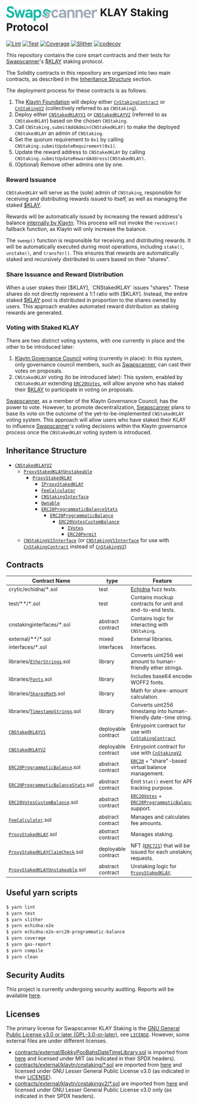 # [<picture><source media="(prefers-color-scheme: dark)" srcset="logo-dark.svg" /><img src="logo-light.svg" alt="Swapscanner" height="40" align="top" /></picture>](https://swapscanner.io) KLAY Staking Protocol

[![Lint](https://github.com/swapscanner/klaystaking-core/actions/workflows/lint.yml/badge.svg)](https://github.com/swapscanner/klaystaking-core/actions/workflows/lint.yml)
[![Test](https://github.com/swapscanner/klaystaking-core/actions/workflows/test.yml/badge.svg)](https://github.com/swapscanner/klaystaking-core/actions/workflows/test.yml)
[![Coverage](https://github.com/swapscanner/klaystaking-core/actions/workflows/coverage.yml/badge.svg)](https://github.com/swapscanner/klaystaking-core/actions/workflows/coverage.yml)
[![Slither](https://github.com/swapscanner/klaystaking-core/actions/workflows/slither.yml/badge.svg)](https://github.com/swapscanner/klaystaking-core/actions/workflows/slither.yml)
[![codecov](https://codecov.io/github/swapscanner/klaystaking-core/branch/main/graph/badge.svg?token=V4LLJJ86VX)](https://codecov.io/gh/swapscanner/klaystaking-core)

This repository contains the core smart contracts and their tests for [Swapscanner]'s [$KLAY] staking protocol.

The Solidity contracts in this repository are organized into two main contracts, as described in the [Inheritance Structure](#inheritance-structure) section.

The deployment process for these contracts is as follows:

1. The [Klaytn Foundation](https://www.klaytn.foundation) will deploy either [`CnStakingContract`] or [`CnStakingV2`] (collectively referred to as `CNStaking`).
1. Deploy either [`CNStakedKLAYV1`] or [`CNStakedKLAYV2`] (referred to as `CNStakedKLAY`) based on the chosen `CNStaking`.
1. Call `CNStaking.submitAddAdmin(CNStakedKLAY)` to make the deployed `CNStakedKLAY` an admin of `CNStaking`.
1. Set the quorum requirement to `0x1` by calling `CNStaking.submitUpdateRequirement(0x1)`.
1. Update the reward address to `CNStakedKLAY` by calling `CNStaking.submitUpdateRewardAddress(CNStakedKLAY)`.
1. (Optional) Remove other admins one by one.

### Reward Issuance

`CNStakedKLAY` will serve as the (sole) admin of `CNStaking`, responsible for receiving and distributing rewards issued to itself, as well as managing the staked [$KLAY].

Rewards will be automatically issued by increasing the reward address's balance [internally by Klaytn](https://github.com/klaytn/klaytn/blob/243598f312ab6f1fb051c68fcb1ecf90eb842bbe/reward/reward_distributor.go#L111). This process will not invoke the `receive()` fallback function, as Klaytn will only increase the balance.

The `sweep()` function is responsible for receiving and distributing rewards. It will be automatically executed during most operations, including `stake()`, `unstake()`, and `transfer()`. This ensures that rewards are automatically staked and recursively distributed to users based on their "shares".

### Share Issuance and Reward Distribution

When a user stakes their [$KLAY], `CNStakedKLAY` issues "shares". These shares do not directly represent a 1:1 ratio with [$KLAY]. Instead, the entire staked [$KLAY] pool is distributed in proportion to the shares owned by users. This approach enables automated reward distribution as staking rewards are generated.

### Voting with Staked KLAY

There are two distinct voting systems, with one currently in place and the other to be introduced later:

1. [Klaytn Governance Council](https://square.klaytn.foundation) voting (currently in place): In this system, only governance council members, such as [Swapscanner], can cast their votes on proposals.
1. `CNStakedKLAY` voting (to be introduced later): This system, enabled by `CNStakedKLAY` extending [`ERC20Votes`], will allow anyone who has staked their [$KLAY] to participate in voting on proposals.

[Swapscanner], as a member of the Klaytn Governance Council, has the power to vote. However, to promote decentralization, [Swapscanner] plans to base its vote on the outcome of the yet-to-be-implemented `CNStakedKLAY` voting system. This approach will allow users who have staked their KLAY to influence [Swapscanner]'s voting decisions within the Klaytn governance process once the `CNStakedKLAY` voting system is introduced.

## Inheritance Structure

- [`CNStakedKLAYV2`]
  - [`ProxyStakedKLAYUnstakeable`]
    - [`ProxyStakedKLAY`]
      - [`IProxyStakedKLAY`]
      - [`FeeCalculator`]
      - [`CNStakingInterface`]
      - [`Ownable`]
      - [`ERC20ProgrammaticBalanceStats`]
        - [`ERC20ProgrammaticBalance`]
          - [`ERC20VotesCustomBalance`]
            - [`IVotes`]
            - [`ERC20Permit`]
  - [`CNStakingV2Interface`] (or [`CNStakingV1Interface`] for use with [`CnStakingContract`] instead of [`CnStakingV2`])

## Contracts

| Contract Name                         | type                | Feature                                                           |
| ------------------------------------- | ------------------- | ----------------------------------------------------------------- |
| crytic/echidna/\*.sol                 | test                | [Echidna] fuzz tests.                                             |
| test/\*\*/\*.sol                      | test                | Contains mockup contracts for unit and end-to-end tests.          |
| cnstakinginterfaces/\*.sol            | abstract contract   | Contains logic for interacting with `CNStaking`.                  |
| external/\*\*/\*.sol                  | mixed               | External libraries.                                               |
| interfaces/\*.sol                     | interfaces          | Interfaces.                                                       |
| libraries/[`EtherStrings`].sol        | library             | Converts uint256 wei amount to human-friendly ether strings.      |
| libraries/[`Fonts`].sol               | library             | Includes base64 encoded WOFF2 fonts.                              |
| libraries/[`SharesMath`].sol          | library             | Math for share-amount calculation.                                |
| libraries/[`TimestampStrings`].sol    | library             | Converts uint256 timestamp into human-friendly date-time string.  |
| [`CNStakedKLAYV1`]                    | deployable contract | Entrypoint contract for use with [`CnStakingContract`]            |
| [`CNStakedKLAYV2`]                    | deployable contract | Entrypoint contract for use with [`CnStakingV2`]                  |
| [`ERC20ProgrammaticBalance`].sol      | abstract contract   | [`ERC20`] + "share"-based virtual balance management.             |
| [`ERC20ProgrammaticBalanceStats`].sol | abstract contract   | Emit `Stat()` event for APR tracking purpose.                     |
| [`ERC20VotesCustomBalance`].sol       | abstract contract   | [`ERC20Votes`] + [`ERC20ProgrammaticBalance`] support.            |
| [`FeeCalculator`].sol                 | abstract contract   | Manages and calculates fee amounts.                               |
| [`ProxyStakedKLAY`].sol               | abstract contract   | Manages staking.                                                  |
| [`ProxyStakedKLAYClaimCheck`].sol     | deployable contract | NFT ([`ERC721`]) that will be issued for each unstaking requests. |
| [`ProxyStakedKLAYUnstakeable`].sol    | abstract contract   | Unstaking logic for [`ProxyStakedKLAY`].                          |

## Useful yarn scripts

```bash
$ yarn lint
$ yarn test
$ yarn slither
$ yarn echidna:e2e
$ yarn echidna:e2e-erc20-programmatic-balance
$ yarn coverage
$ yarn gas-report
$ yarn compile
$ yarn clean
```

## Security Audits

This project is currently undergoing security auditing. Reports will be available [here](audit/).

## Licenses

The primary license for Swapscanner KLAY Staking is the [GNU General Public License v3.0 or later (GPL-3.0-or-later)](https://spdx.org/licenses/GPL-3.0-or-later.html), see [`LICENSE`]. However, some external files are under different licenses.

- [contracts/external/BokkyPooBahsDateTimeLibrary.sol](contracts/external/BokkyPooBahsDateTimeLibrary.sol) is imported from [here](https://github.com/bokkypoobah/BokkyPooBahsDateTimeLibrary/blob/master/contracts/BokkyPooBahsDateTimeLibrary.sol) and licensed under MIT (as indicated in their SPDX headers).
- [contracts/external/klaytn/cnstaking/\*.sol](contracts/external/klaytn/cnstaking/) are imported from [here](https://github.com/klaytn/klaytn/tree/dev/contracts/cnstaking) and licensed under GNU Lesser General Public License v3.0 (as indicated in their [LICENSE](contracts/external/klaytn/cnstaking/LICENSE)).
- [contracts/external/klaytn/cnstakingv2/\*.sol](contracts/external/klaytn/cnstakingv2/) are imported from [here](https://github.com/klaytn/governance-contracts-audit/tree/main/contracts) and licensed under GNU Lesser General Public License v3.0 only (as indicated in their SPDX headers).

[Swapscanner]: https://swapscanner.io
[$KLAY]: https://swapscanner.io/pro/swap?from=0x754288077d0ff82af7a5317c7cb8c444d421d103&to=0x0000000000000000000000000000000000000000
[Echidna]: https://github.com/crytic/echidna
[`LICENSE`]: LICENSE
[`ERC721`]: https://github.com/OpenZeppelin/openzeppelin-contracts/blob/v4.8.2/contracts/token/ERC721/ERC721.sol
[`ERC20`]: https://github.com/OpenZeppelin/openzeppelin-contracts/blob/v4.8.2/contracts/token/ERC20/ERC20.sol
[`ERC20Votes`]: https://github.com/OpenZeppelin/openzeppelin-contracts/blob/v4.8.2/contracts/token/ERC20/extensions/ERC20Votes.sol
[`Ownable`]: https://github.com/OpenZeppelin/openzeppelin-contracts/blob/v4.8.2/contracts/access/Ownable.sol
[`IVotes`]: https://github.com/OpenZeppelin/openzeppelin-contracts/blob/v4.8.2/contracts/governance/utils/IVotes.sol
[`ERC20Permit`]: https://github.com/OpenZeppelin/openzeppelin-contracts/blob/v4.8.2/contracts/token/ERC20/extensions/draft-ERC20Permit.sol
[`CNStakedKLAYV1`]: contracts/CNStakedKLAYV1.sol
[`CNStakedKLAYV2`]: contracts/CNStakedKLAYV2.sol
[`ProxyStakedKLAYUnstakeable`]: contracts/ProxyStakedKLAYUnstakeable.sol
[`ProxyStakedKLAY`]: contracts/ProxyStakedKLAY.sol
[`IProxyStakedKLAY`]: contracts/interfaces/IProxyStakedKLAY.sol
[`FeeCalculator`]: contracts/FeeCalculator.sol
[`CNStakingInterface`]: contracts/cnstakinginterfaces/CNStakingInterface.sol
[`ERC20ProgrammaticBalanceStats`]: contracts/ERC20ProgrammaticBalanceStats.sol
[`ERC20ProgrammaticBalance`]: contracts/ERC20ProgrammaticBalance.sol
[`ERC20VotesCustomBalance`]: contracts/ERC20VotesCustomBalance.sol
[`CNStakingV2Interface`]: contracts/cnstakinginterfaces/CNStakingV2Interface.sol
[`CNStakingV1Interface`]: contracts/cnstakinginterfaces/CNStakingV1Interface.sol
[`CnStakingContract`]: contracts/external/klaytn/cnstaking/CnStakingContract.sol
[`CnStakingV2`]: contracts/external/klaytn/cnstakingv2/CnStakingV2.sol
[`EtherStrings`]: contracts/libraries/EtherStrings.sol
[`Fonts`]: contracts/libraries/Fonts.sol
[`SharesMath`]: contracts/libraries/SharesMath.sol
[`TimestampStrings`]: contracts/libraries/TimestampStrings.sol
[`ProxyStakedKLAYClaimCheck`]: contracts/ProxyStakedKLAYClaimCheck.sol
